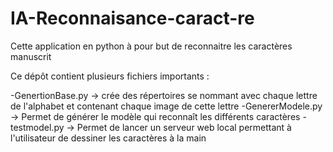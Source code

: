 # IA-Reconnaisance-caract-re
Cette application en python à pour but de reconnaitre les caractères manuscrit

Ce dépôt contient plusieurs fichiers importants :

-GenertionBase.py -> crée des répertoires se nommant avec chaque lettre de l'alphabet et contenant chaque image de cette lettre
-GenererModele.py -> Permet de générer le modèle qui reconnaît les différents caractères
-testmodel.py -> Permet de lancer un serveur web local permettant à l'utilisateur de dessiner les caractères à la main
